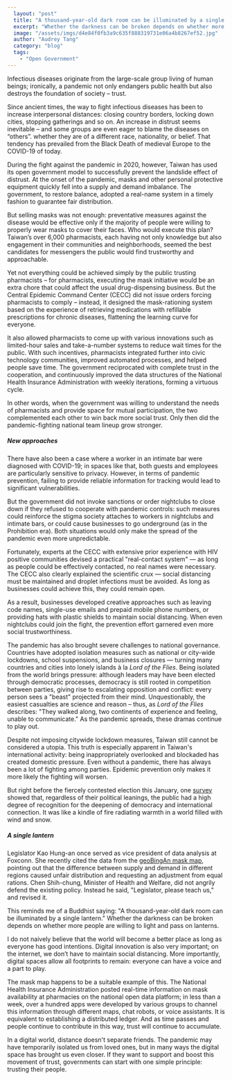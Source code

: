```yaml
---
  layout: "post"
  title: "A thousand-year-old dark room can be illuminated by a single lantern"
  excerpt: "Whether the darkness can be broken depends on whether more people are willing to light and pass on lanterns."
  image: "/assets/imgs/d4e84f0fb3a9c635f888319731e06a4b8267ef52.jpg"
  author: "Audrey Tang"
  category: "blog"
  tags: 
    - "Open Government"
---
```


Infectious diseases originate from the large-scale group living of human beings; ironically, a pandemic not only endangers public health but also destroys the foundation of society – trust.

Since ancient times, the way to fight infectious diseases has been to increase interpersonal distances: closing country borders, locking down cities, stopping gatherings and so on. An increase in distrust seems inevitable – and some groups are even eager to blame the diseases on “others”. whether they are of a different race, nationality, or belief. That tendency has prevailed from the Black Death of medieval Europe to the COVID-19 of today.

During the fight against the pandemic in 2020, however, Taiwan has used its open government model to successfully prevent the landslide effect of distrust. At the onset of the pandemic, masks and other personal protective equipment quickly fell into a supply and demand imbalance. The government, to restore balance, adopted a real-name system in a timely fashion to guarantee fair distribution.

But selling masks was not enough: preventative measures against the disease would be effective only if the majority of people were willing to properly wear masks to cover their faces. Who would execute this plan? Taiwan’s over 6,000 pharmacists, each having not only knowledge but also engagement in their communities and neighborhoods, seemed the best candidates for messengers the public would find trustworthy and approachable.

Yet not everything could be achieved simply by the public trusting pharmacists – for pharmacists, executing the mask initiative would be an extra chore that could affect the usual drug-dispensing business. But the Central Epidemic Command Center (CECC) did not issue orders forcing pharmacists to comply – instead, it designed the mask-rationing system based on the experience of retrieving medications with refillable prescriptions for chronic diseases, flattening the learning curve for everyone.

It also allowed pharmacists to come up with various innovations such as limited-hour sales and take-a-number systems to reduce wait times for the public. With such incentives, pharmacists integrated further into civic technology communities, improved automated processes, and helped people save time. The government reciprocated with complete trust in the cooperation, and continuously improved the data structures of the National Health Insurance Administration with weekly iterations, forming a virtuous cycle.

In other words, when the government was willing to understand the needs of pharmacists and provide space for mutual participation, the two complemented each other to win back more social trust. Only then did the pandemic-fighting national team lineup grow stronger.

##### New approaches

There have also been a case where a worker in an intimate bar were diagnosed with COVID-19; in spaces like that, both guests and employees are particularly sensitive to privacy. However, in terms of pandemic prevention, failing to provide reliable information for tracking would lead to significant vulnerabilities.

But the government did not invoke sanctions or order nightclubs to close down if they refused to cooperate with pandemic controls: such measures could reinforce the stigma society attaches to workers in nightclubs and intimate bars, or could cause businesses to go underground (as in the Prohibition era). Both situations would only make the spread of the pandemic even more unpredictable.

Fortunately, experts at the CECC with extensive prior experience with HIV positive communities devised a practical "real-contact system" — as long as people could be effectively contacted, no real names were necessary. The CECC also clearly explained the scientific crux — social distancing must be maintained and droplet infections must be avoided. As long as businesses could achieve this, they could remain open.

As a result, businesses developed creative approaches such as leaving code names, single-use emails and prepaid mobile phone numbers, or providing hats with plastic shields to maintain social distancing. When even nightclubs could join the fight, the prevention effort garnered even more social trustworthiness.

The pandemic has also brought severe challenges to national governance. Countries have adopted isolation measures such as national or city-wide lockdowns, school suspensions, and business closures — turning many countries and cities into lonely islands à la <em class="tooltipped" data-tooltip="rms notes: The Lord of the Flies is ugly, but the reality — in the case I know about — is much better. A real group of 6 boys got shipwrecked on a deserted island. They cooperated and took good care of each other for over a year, until someone rescued them. Isn't that nice?">Lord of the Flies</em>. Being isolated from the world brings pressure: although leaders may have been elected through democratic processes, democracy is still rooted in competition between parties, giving rise to escalating opposition and conflict: every person sees a "beast" projected from their mind. Unquestionably, the easiest casualties are science and reason – thus, as *Lord of the Flies* describes: "They walked along, two continents of experience and feeling, unable to communicate." As the pandemic spreads, these dramas continue to play out.

Despite not imposing citywide lockdown measures, Taiwan still cannot be considered a utopia. This truth is especially apparent in Taiwan's international activity: being inappropriately overlooked and blockaded has created domestic pressure. Even without a pandemic, there has always been a lot of fighting among parties. Epidemic prevention only makes it more likely the fighting will worsen.

But right before the fiercely contested election this January, one [survey](https://www.readr.tw/post/2102) showed that, regardless of their political leanings, the public had a high degree of recognition for the deepening of democracy and international connection. It was like a kindle of fire radiating warmth in a world filled with wind and snow.

##### A single lantern

Legislator Kao Hung-an once served as vice president of data analysis at Foxconn. She recently cited the data from the [geoBingAn mask map](https://geobingan.info/event/mask), pointing out that the difference between supply and demand in different regions caused unfair distribution and requesting an adjustment from equal rations. Chen Shih-chung, Minister of Health and Welfare, did not angrily defend the existing policy. Instead he said, "Legislator, please teach us," and revised it.

This reminds me of a Buddhist saying: "A thousand-year-old dark room can be illuminated by a single lantern." Whether the darkness can be broken depends on whether more people are willing to light and pass on lanterns.

I do not naively believe that the world will become a better place as long as everyone has good intentions. Digital innovation is also very important; on the internet, we don’t have to maintain social distancing. More importantly, digital spaces allow all footprints to remain: everyone can have a voice and a part to play.

The mask map happens to be a suitable example of this. The National Health Insurance Administration posted real-time information on mask availability at pharmacies on the national open data platform; in less than a week, over a hundred apps were developed by various groups to channel this information through different maps, chat robots, or voice assistants. It is equivalent to establishing a distributed ledger. And as time passes and people continue to contribute in this way, trust will continue to accumulate.

In a digital world, distance doesn't separate friends. The pandemic may have temporarily isolated us from loved ones, but in many ways the digital space has brought us even closer. If they want to support and boost this movement of trust, governments can start with one simple principle: trusting their people.
